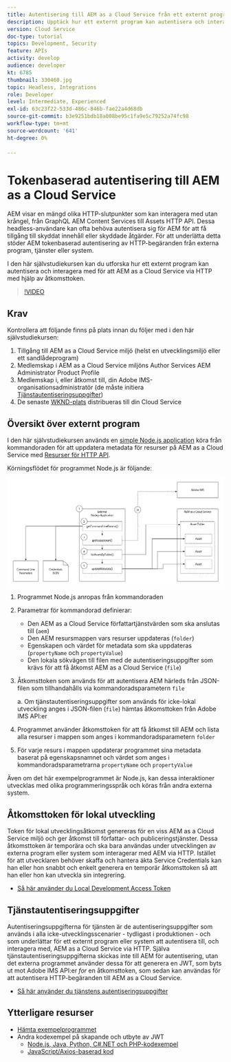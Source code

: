 ```yaml
---
title: Autentisering till AEM as a Cloud Service från ett externt program
description: Upptäck hur ett externt program kan autentisera och interagera med AEM as a Cloud Service via HTTP med hjälp av Local Development Access-token och inloggningsuppgifter.
version: Cloud Service
doc-type: tutorial
topics: Development, Security
feature: APIs
activity: develop
audience: developer
kt: 6785
thumbnail: 330460.jpg
topic: Headless, Integrations
role: Developer
level: Intermediate, Experienced
exl-id: 63c23f22-533d-486c-846b-fae22a4d68db
source-git-commit: b3e9251bdb18a008be95c1fa9e5c79252a74fc98
workflow-type: tm+mt
source-wordcount: '641'
ht-degree: 0%

---
```


# Tokenbaserad autentisering till AEM as a Cloud Service

AEM visar en mängd olika HTTP-slutpunkter som kan interagera med utan krångel, från GraphQL AEM Content Services till Assets HTTP API. Dessa headless-användare kan ofta behöva autentisera sig för AEM för att få tillgång till skyddat innehåll eller skyddade åtgärder. För att underlätta detta stöder AEM tokenbaserad autentisering av HTTP-begäranden från externa program, tjänster eller system.

I den här självstudiekursen kan du utforska hur ett externt program kan autentisera och interagera med för att AEM as a Cloud Service via HTTP med hjälp av åtkomsttoken.

>[!VIDEO](https://video.tv.adobe.com/v/330460?quality=12&learn=on)

## Krav

Kontrollera att följande finns på plats innan du följer med i den här självstudiekursen:

1. Tillgång till AEM as a Cloud Service miljö (helst en utvecklingsmiljö eller ett sandlådeprogram)
1. Medlemskap i AEM as a Cloud Service miljöns Author Services AEM Administrator Product Profile
1. Medlemskap i, eller åtkomst till, din Adobe IMS-organisationsadministratör (de måste initiera [Tjänstautentiseringsuppgifter](./service-credentials.md))
1. De senaste [WKND-plats](https://github.com/adobe/aem-guides-wknd) distribueras till din Cloud Service

## Översikt över externt program

I den här självstudiekursen används en [simple Node.js application](./assets/aem-guides_token-authentication-external-application.zip) köra från kommandoraden för att uppdatera metadata för resurser på AEM as a Cloud Service med [Resurser för HTTP API](https://experienceleague.adobe.com/docs/experience-manager-cloud-service/assets/admin/mac-api-assets.html).

Körningsflödet för programmet Node.js är följande:

![Externt program](./assets/overview/external-application.png)

1. Programmet Node.js anropas från kommandoraden
1. Parametrar för kommandorad definierar:
   + Den AEM as a Cloud Service författartjänstvärden som ska anslutas till (`aem`)
   + Den AEM resursmappen vars resurser uppdateras (`folder`)
   + Egenskapen och värdet för metadata som ska uppdateras (`propertyName` och `propertyValue`)
   + Den lokala sökvägen till filen med de autentiseringsuppgifter som krävs för att få åtkomst AEM as a Cloud Service (`file`)
1. Åtkomsttoken som används för att autentisera AEM härleds från JSON-filen som tillhandahålls via kommandoradsparametern `file`

   a. Om tjänstautentiseringsuppgifter som används för icke-lokal utveckling anges i JSON-filen (`file`) hämtas åtkomsttoken från Adobe IMS API:er
1. Programmet använder åtkomsttoken för att få åtkomst till AEM och lista alla resurser i mappen som anges i kommandoradsparametern `folder`
1. För varje resurs i mappen uppdaterar programmet sina metadata baserat på egenskapsnamnet och värdet som anges i kommandoradsparametrarna `propertyName` och `propertyValue`

Även om det här exempelprogrammet är Node.js, kan dessa interaktioner utvecklas med olika programmeringsspråk och köras från andra externa system.

## Åtkomsttoken för lokal utveckling

Token för lokal utvecklingsåtkomst genereras för en viss AEM as a Cloud Service miljö och ger åtkomst till författar- och publiceringstjänster.  Dessa åtkomsttoken är temporära och ska bara användas under utvecklingen av externa program eller system som interagerar med AEM via HTTP. Istället för att utvecklaren behöver skaffa och hantera äkta Service Credentials kan han eller hon snabbt och enkelt generera en temporär åtkomsttoken så att han eller hon kan utveckla sin integrering.

+ [Så här använder du Local Development Access Token](./local-development-access-token.md)

## Tjänstautentiseringsuppgifter

Autentiseringsuppgifterna för tjänsten är de autentiseringsuppgifter som används i alla icke-utvecklingsscenarier - tydligast i produktionen - och som underlättar för ett externt program eller system att autentisera till, och interagera med, AEM as a Cloud Service via HTTP. Själva tjänstautentiseringsuppgifterna skickas inte till AEM för autentisering, utan det externa programmet använder dessa för att generera en JWT, som byts ut mot Adobe IMS API:er _for_ en åtkomsttoken, som sedan kan användas för att autentisera HTTP-begäranden till AEM as a Cloud Service.

+ [Så här använder du tjänstens autentiseringsuppgifter](./service-credentials.md)

## Ytterligare resurser

+ [Hämta exempelprogrammet](./assets/aem-guides_token-authentication-external-application.zip)
+ Andra kodexempel på skapande och utbyte av JWT
   + [Node.js, Java, Python, C#.NET och PHP-kodexempel](https://developer.adobe.com/developer-console/docs/guides/authentication/JWT/samples/)
   + [JavaScript/Axios-baserad kod](https://github.com/adobe/aemcs-api-client-lib)
